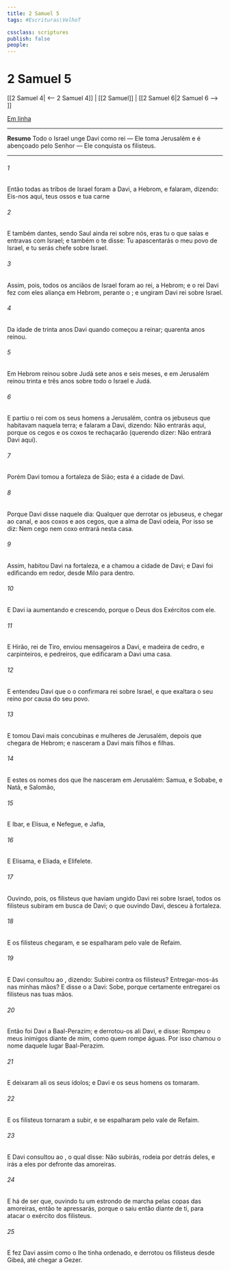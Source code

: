 ```yaml
---
title: 2 Samuel 5
tags: #Escrituras\VelhoT

cssclass: scriptures
publish: false
people:
---
```


# 2 Samuel 5
[[2 Samuel 4| <-- 2 Samuel 4]] | [[2 Samuel]] | [[2 Samuel 6|2 Samuel 6 --> ]]

[Em linha](https://churchofjesuschrist.org/study/scriptures/ot/2-sam/5?lang=por)

---
__Resumo__
Todo o Israel unge Davi como rei — Ele toma Jerusalém e é abençoado pelo Senhor — Ele conquista os filisteus.

---
###### 1 
Então todas as tribos de Israel foram a Davi, a Hebrom, e falaram, dizendo: Eis-nos aqui, teus ossos e tua carne 

###### 2 
E também dantes, sendo Saul ainda rei sobre nós, eras tu o que saías e entravas com Israel; e também o  te disse: Tu apascentarás o meu povo de Israel, e tu serás chefe sobre Israel.

###### 3 
Assim, pois, todos os anciãos de Israel foram ao rei, a Hebrom; e o rei Davi fez com eles aliança em Hebrom, perante o ; e ungiram Davi rei sobre Israel.

###### 4 
Da idade de trinta anos  Davi quando começou a reinar; quarenta anos reinou.

###### 5 
Em Hebrom reinou sobre Judá sete anos e seis meses, e em Jerusalém reinou trinta e três anos sobre todo o Israel e Judá.

###### 6 
E partiu o rei com os seus homens a Jerusalém, contra os jebuseus que habitavam naquela terra; e falaram a Davi, dizendo: Não entrarás aqui, porque os cegos e os coxos te rechaçarão  (querendo dizer: Não entrará Davi aqui).

###### 7 
Porém Davi tomou a fortaleza de Sião; esta é a cidade de Davi.

###### 8 
Porque Davi disse naquele dia: Qualquer que derrotar os jebuseus, e chegar ao canal, e aos coxos e aos cegos, que a alma de Davi odeia,  Por isso se diz: Nem cego nem coxo entrará nesta casa.

###### 9 
Assim, habitou Davi na fortaleza, e a chamou a cidade de Davi; e Davi foi edificando em redor, desde Milo para dentro.

###### 10 
E Davi ia  aumentando e crescendo, porque o  Deus dos Exércitos  com ele.

###### 11 
E Hirão, rei de Tiro, enviou mensageiros a Davi, e madeira de cedro, e carpinteiros, e pedreiros, que edificaram a Davi uma casa.

###### 12 
E entendeu Davi que o  o confirmara rei sobre Israel, e que exaltara o seu reino por causa do seu povo.

###### 13 
E tomou Davi mais concubinas e mulheres de Jerusalém, depois que chegara de Hebrom; e nasceram a Davi mais filhos e filhas.

###### 14 
E estes  os nomes dos que lhe nasceram em Jerusalém: Samua, e Sobabe, e Natã, e Salomão,

###### 15 
E Ibar, e Elisua, e Nefegue, e Jafia,

###### 16 
E Elisama, e Eliada, e Elifelete.

###### 17 
Ouvindo, pois, os filisteus que haviam ungido Davi rei sobre Israel, todos os filisteus subiram em busca de Davi; o que ouvindo Davi, desceu à fortaleza.

###### 18 
E os filisteus chegaram, e se espalharam pelo vale de Refaim.

###### 19 
E Davi consultou ao , dizendo: Subirei contra os filisteus? Entregar-mos-ás nas minhas mãos? E disse o  a Davi: Sobe, porque certamente entregarei os filisteus nas tuas mãos.

###### 20 
Então foi Davi a Baal-Perazim; e derrotou-os ali Davi, e disse: Rompeu o  meus inimigos diante de mim, como quem rompe águas. Por isso chamou o nome daquele lugar Baal-Perazim.

###### 21 
E deixaram ali os seus ídolos; e Davi e os seus homens os tomaram.

###### 22 
E os filisteus tornaram a subir, e se espalharam pelo vale de Refaim.

###### 23 
E Davi consultou ao , o qual disse: Não subirás,  rodeia por detrás deles, e irás a eles por defronte das amoreiras.

###### 24 
E há de ser que, ouvindo tu um estrondo de marcha pelas copas das amoreiras, então te apressarás, porque o  saiu então diante de ti, para atacar o exército dos filisteus.

###### 25 
E fez Davi assim como o  lhe tinha ordenado, e derrotou os filisteus desde Gibeá, até chegar a Gezer.

